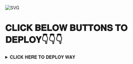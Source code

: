 ![ SVG](https://readme-typing-svg.herokuapp.com/?lines=welcome+To+auto-filter-𝚋𝚘𝚝ᴠ1!;created+by+𝑻𝑬𝑨𝑴+𝕾𝖆𝖟𝖚𝖐𝖎+kerala+bot!;A+simple+autofilter+Bot!;Auto+filter+with+single+button+and+double+button!;and+advanced+futures!)
</p>



# 𝐂𝐋𝐈𝐂𝐊 𝐁𝐄𝐋𝐎𝐖 𝐁𝐔𝐓𝐓𝐎𝐍𝐒 𝐓𝐎 𝐃𝐄𝐏𝐋𝐎𝐘👇👇👇


<details><summary>𝐂𝐋𝐈𝐂𝐊 𝐇𝐄𝐑𝐄 𝐓𝐎 𝐃𝐄𝐏𝐋𝐎𝐘 𝐖𝐀𝐘</summary>
<p>
<pre>

##DEPLOY

<details><summary>𝐏𝐈𝐂 𝐖𝐈𝐓𝐇 𝐃𝐄𝐏𝐋𝐎𝐘</summary>
<p>
<br>



[![Deploy](https://telegra.ph/file/7cde9e71ebffa93a0d209.jpg)](https://heroku.com/deploy?template=https://github.com/SAZUKI-SAMSUNG/Pro-Auto-Filter-V1-Bot)
</a>
</p>
</details>





You can deploy this bot anywhere.



<details><summary>𝐃𝐄𝐏𝐋𝐎𝐘 𝐓𝐎 𝐇𝐎𝐑𝐄𝐊𝐔</summary>
<p>
<br>
<a href="https://heroku.com/deploy?template=https://github.com/SAZUKI-SAMSUNG/Pro-Auto-Filter-V1-Bot">
  <img src="https://www.herokucdn.com/deploy/button.svg" alt="Deploy">
</a>
</p>
</details>

<details><summary>𝐃𝐄𝐏𝐋𝐎𝐘 𝐓𝐎 V𝐏𝐒</summary>
<p>
<pre>
git clone https://github.com/SAZUKI-SAMSUNG/Pro-Auto-Filter-V1-Bot
# Install Packages
pip3 install -r requirements.txt
Edit info.py with variables as given below then run bot
python3 bot.py
</pre>
</p>
</details>





<details><summary>𝐃𝐄𝐏𝐋𝐎𝐘 𝐓𝐎 𝐓𝐆 𝐁𝐎𝐓</summary>
<p>
<pre>
You can deploy our bot in telegram bot
Bot username: https://telegram.dog/XTZ_HerokuBot?start=https://github.com/SAZUKI-SAMSUNG/Pro-Auto-Filter-V1-Bot

How to deploy in bot


1.Start the heroku bot
2.type /deploy and send to the bot
3.wait for bot reply and send https://telegram.dog/XTZ_HerokuBot?start=https://github.com/SAZUKI-SAMSUNG/Pro-Auto-Filter-V1-Bot
4.answer the variables eg. App id,app hash, bot token etc
5.wait for deploy then use the bot
